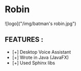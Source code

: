 # Robin

![logo]("/img/batman's robin.jpg")

## FEATURES :
* [+] Desktop Voice Assistant
* [+] Wrote in Java (JavaFX)
* [+] Used Sphinx libs
